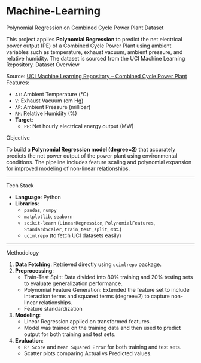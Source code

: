 # Machine-Learning
Polynomial Regression on Combined Cycle Power Plant Dataset

This project applies **Polynomial Regression** to predict the net electrical power output (PE) of a Combined Cycle Power Plant using ambient variables such as temperature, exhaust vacuum, ambient pressure, and relative humidity. The dataset is sourced from the UCI Machine Learning Repository.
Dataset Overview

Source: [UCI Machine Learning Repository – Combined Cycle Power Plant](https://archive.ics.uci.edu/dataset/294/combined+cycle+power+plant)
Features:
  - `AT`: Ambient Temperature (°C)
  - `V`: Exhaust Vacuum (cm Hg)
  - `AP`: Ambient Pressure (millibar)
  - `RH`: Relative Humidity (%)
- **Target**:
  - `PE`: Net hourly electrical energy output (MW)

Objective

To build a **Polynomial Regression model (degree=2)** that accurately predicts the net power output of the power plant using environmental conditions. The pipeline includes feature scaling and polynomial expansion for improved modeling of non-linear relationships.

---

 Tech Stack

- **Language**: Python
- **Libraries**:
  - `pandas`, `numpy`
  - `matplotlib`, `seaborn`
  - `scikit-learn` (`LinearRegression`, `PolynomialFeatures`, `StandardScaler`, `train_test_split`, etc.)
  - `ucimlrepo` (to fetch UCI datasets easily)

---

Methodology

1. **Data Fetching**: Retrieved directly using `ucimlrepo` package.
2. **Preprocessing**:
   - Train-Test Split: Data divided into 80% training and 20% testing sets to evaluate generalization performance.
   - Polynomial Feature Generation: Extended the feature set to include interaction terms and squared terms (degree=2) to capture non-linear relationships.
   - Feature standardization
3. **Modeling**:
   - Linear Regression applied on transformed features.
   - Model was trained on the training data and then used to predict output for both training and test sets.
5. **Evaluation**:
   - `R² Score` and `Mean Squared Error` for both training and test sets.
   - Scatter plots comparing Actual vs Predicted values.
